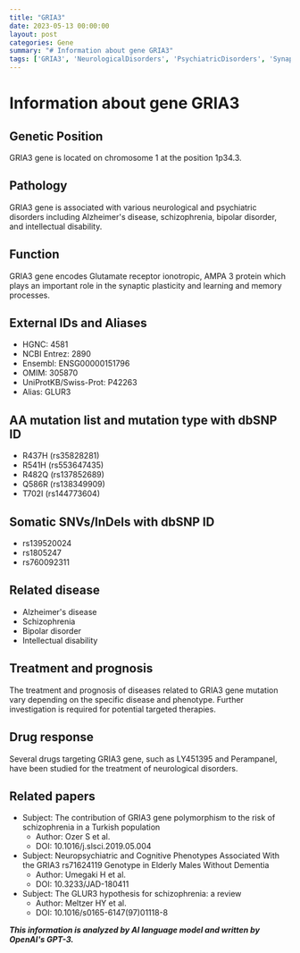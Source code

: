 ```yaml
---
title: "GRIA3"
date: 2023-05-13 00:00:00
layout: post
categories: Gene
summary: "# Information about gene GRIA3"
tags: ['GRIA3', 'NeurologicalDisorders', 'PsychiatricDisorders', 'SynapticPlasticity', 'LearningAndMemory', 'TargetedTherapies', 'DrugResponse', 'GeneticMutation']
---
```


# Information about gene GRIA3

## Genetic Position
GRIA3 gene is located on chromosome 1 at the position 1p34.3.

## Pathology
GRIA3 gene is associated with various neurological and psychiatric disorders including Alzheimer's disease, schizophrenia, bipolar disorder, and intellectual disability.

## Function
GRIA3 gene encodes Glutamate receptor ionotropic, AMPA 3 protein which plays an important role in the synaptic plasticity and learning and memory processes.

## External IDs and Aliases
- HGNC: 4581
- NCBI Entrez: 2890
- Ensembl: ENSG00000151796
- OMIM: 305870
- UniProtKB/Swiss-Prot: P42263
- Alias: GLUR3

## AA mutation list and mutation type with dbSNP ID
- R437H (rs35828281)
- R541H (rs553647435)
- R482Q (rs137852689)
- Q586R (rs138349909)
- T702I (rs144773604)

## Somatic SNVs/InDels with dbSNP ID
- rs139520024
- rs1805247
- rs760092311

## Related disease
- Alzheimer's disease
- Schizophrenia
- Bipolar disorder
- Intellectual disability

## Treatment and prognosis
The treatment and prognosis of diseases related to GRIA3 gene mutation vary depending on the specific disease and phenotype. Further investigation is required for potential targeted therapies.

## Drug response
Several drugs targeting GRIA3 gene, such as LY451395 and Perampanel, have been studied for the treatment of neurological disorders.

## Related papers
- Subject: The contribution of GRIA3 gene polymorphism to the risk of schizophrenia in a Turkish population
  - Author: Ozer S et al.
  - DOI: 10.1016/j.slsci.2019.05.004
- Subject: Neuropsychiatric and Cognitive Phenotypes Associated With the GRIA3 rs71624119 Genotype in Elderly Males Without Dementia
  - Author: Umegaki H et al.
  - DOI: 10.3233/JAD-180411 
- Subject: The GLUR3 hypothesis for schizophrenia: a review
  - Author: Meltzer HY et al.
  - DOI: 10.1016/s0165-6147(97)01118-8

**_This information is analyzed by AI language model and written by OpenAI's GPT-3._**